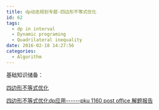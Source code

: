 ```yaml
---
title: dp动态规划专题-四边形不等式优化
id: 62
tags:
  - dp in interval
  - Dynamic programing
  - Quadrilateral inequality
date: 2016-02-18 14:27:56
categories:
  - Algorithm
---
```


基础知识储备：

[四边形不等式优化](http://blog.csdn.net/lmyclever/article/details/6677683)

[四边形不等式优化dp应用------pku 1160 post office 解题报告](http://blog.csdn.net/find_my_dream/article/details/4931222#)